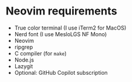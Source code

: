 # Neovim requirements

- True color terminal (I use iTerm2 for MacOS)
- Nerd font (I use MesloLGS NF Mono)
- Neovim
- ripgrep
- C compiler (for `make`)
- Node.js
- Lazygit
- Optional: GitHub Copilot subscription
